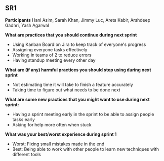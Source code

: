 SR1
---

__Participants__
Hani Asim, Sarah Khan, Jimmy Luc, Areta Kabir, Arshdeep Gadhri, Yash Agarwal

__What are practices that you should continue during next sprint__

- Using Kanban Board on Jira to keep track of everyone's progress
- Assigning everyone tasks effectively
- Working in teams of 2 to reduce errors 
- Having standup meeting every other day 

__What are (if any) harmful practices you should stop using during next sprint__

- Not estimating time it will take to finish a feature accurately
- Taking time to figure out what needs to be done next

__What are some new practices that you might want to use during next sprint:__
- Having a sprint meeting early in the sprint to be able to assign people tasks early
- Asking for help more often when stuck

__What was your best/worst experience during sprint 1__

- Worst: Fixing small mistakes made in the end
- Best: Being able to work with other people to learn new techniques with different tools